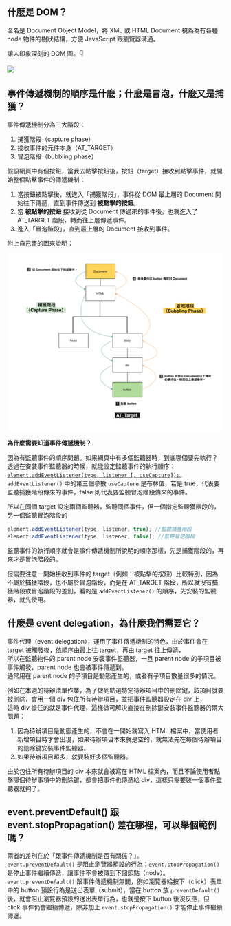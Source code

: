 ## 什麼是 DOM？

全名是 Document Object Model，將 XML 或 HTML Document 視為為有各種 node 物件的樹狀結構，方便 JavaScript 跟瀏覽器溝通。

讓人印象深刻的 DOM 圖。👇

![](https://upload.wikimedia.org/wikipedia/commons/thumb/5/5a/DOM-model.svg/220px-DOM-model.svg.png)

## 事件傳遞機制的順序是什麼；什麼是冒泡，什麼又是捕獲？

事件傳遞機制分為三大階段：

1. 捕獲階段（capture phase）
2. 接收事件的元件本身（AT_TARGET）
3. 冒泡階段（bubbling phase）

假設網頁中有個按鈕，當我去點擊按鈕後，按鈕（target）接收到點擊事件，就開始整個點擊事件的傳遞機制：

1. 當按鈕被點擊後，就進入「捕獲階段」，事件從 DOM 最上層的 Document 開始往下傳遞，直到事件傳送到 **被點擊的按鈕**。
3. 當 **被點擊的按鈕** 接收到從 Document 傳過來的事件後，也就進入了 AT_TARGET 階段，轉而往上層傳遞事件。
4. 進入「冒泡階段」，直到最上層的 Document 接收到事件。

附上自己畫的圖來說明：

![](dom.png)

**為什麼需要知道事件傳遞機制？**

因為有監聽事件的順序問題。如果網頁中有多個監聽器時，到底哪個要先執行？
透過在安裝事件監聽器的時候，就能設定監聽事件的執行順序：[`element.addEventListener(type, listener [, useCapture]);`](https://developer.mozilla.org/en-US/docs/Web/API/EventTarget/addEventListener)。
`addEventListener()` 中的第三個參數 `useCapture` 是布林值，若是 true，代表要監聽捕獲階段傳來的事件，false 則代表要監聽冒泡階段傳來的事件。

所以在同個 target 設定兩個監聽器，監聽同個事件，但一個指定監聽獲階段的，另一個監聽冒泡階段的

```javascript
element.addEventListener(type, listener, true); //監聽捕獲階段
element.addEventListener(type, listener, false); //監聽冒泡階段
```

監聽事件的執行順序就會是事件傳遞機制所說明的順序那樣，先是捕獲階段的，再來才是冒泡階段的。

但需要注意一開始接收到事件的 target（例如：被點擊的按鈕）比較特別，因為不屬於捕獲階段，也不屬於冒泡階段，而是在 AT_TARGET 階段，所以就沒有捕獲階段或冒泡階段的差別，看的是 `addEventListener()` 的順序，先安裝的監聽器，就先使用。

## 什麼是 event delegation，為什麼我們需要它？

事件代理（event delegation），運用了事件傳遞機制的特色，由於事件會在 target 被觸發後，依順序由最上往 target，再由 target 往上傳遞，  
所以在監聽物件的 parent node 安裝事件監聽器，一旦 parent node 的子項目被事件觸發，parent node 也會被事件傳遞到。  
通常用在 parent node 的子項目是動態產生的，或者有子項目數量很多的情況。

例如在本週的待辦清單作業，為了做到點選特定待辦項目中的刪除鍵，該項目就要被刪除，會用一個 div 包住所有待辦項目，並把事件監聽器設定在 div 上，  
這時 div 擔任的就是事件代理，這樣做可解決直接在刪除鍵安裝事件監聽器的兩大問題：

1. 因為待辦項目是動態產生的，不會在一開始就寫入 HTML 檔案中，當使用者新增項目時才會出現，如果待辦項目本來就是空的，就無法先在每個待辦項目的刪除鍵安裝事件監聽器。
2. 如果待辦項目超多，就要裝好多個監聽器。

由於包住所有待辦項目的 div 本來就會被寫在 HTML 檔案內，而且不論使用者點擊哪個待辦事項中的刪除鍵，都會把事件也傳遞給 div，這樣只需要裝一個事件監聽器就夠了。

## event.preventDefault() 跟 event.stopPropagation() 差在哪裡，可以舉個範例嗎？

兩者的差別在於「跟事件傳遞機制是否有關係？」。  
`event.preventDefault()` 是阻止瀏覽器預設的行為；`event.stopPropagation()` 是停止事件繼續傳遞，讓事件不會被傳到下個節點（node）。  
`event.preventDefault()` 跟事件傳遞機制無關，例如瀏覽器給按下（click）表單中的 button 預設行為是送出表單（submit），當在 button 放 `preventDefault()` 後，就會阻止瀏覽器預設的送出表單行為，也就是按下 button 後沒反應，但 click 事件仍會繼續傳遞，除非加上 `event.stopPropagation()` 才能停止事件繼續傳遞。